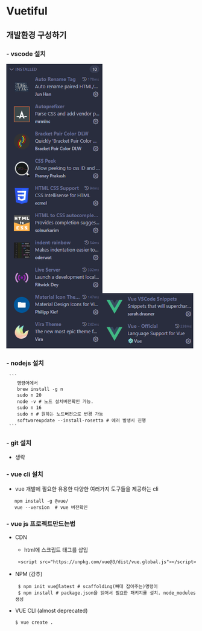 # Vuetiful

## 개발환경 구성하기

### - vscode 설치

![alt text](image.png)![alt text](image-1.png)

### - nodejs 설치

     ```
        명령어에서
        brew install -g n
        sudo n 20
        node -v # 노드 설치버전확인 가능.
        sudo n 16
        sudo n # 원하는 노드버전으로 변경 가능
        softwareupdate --install-rosetta # 에러 발생시 진행
     ```

### - git 설치

- 생략

### - vue cli 설치

- vue 개발에 필요한 유용한 다양한 여러가지 도구들을 제공하는 cli

```
   npm install -g @vue/
   vue --version  # vue 버전확인
```

### - vue js 프로젝트만드는법

- CDN
  - html에 스크립트 태그를 삽입
  ```
   <script src="https://unpkg.com/vue@3/dist/vue.global.js"></script>
  ```
- NPM (강추)
  ```
   $ npm init vue@latest # scaffolding(뼈대 잡아주는)명령어
   $ npm install # package.json을 읽어서 필요한 패키지를 설치. node_modules 생성
  ```
- VUE CLI (almost deprecated)

  ```
  $ vue create .

  ```
